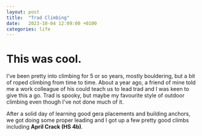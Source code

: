 ```yaml
---
layout: post
title:  "Trad Climbing"
date:   2023-10-04 12:09:00 +0100
categories: life
---
```


# This was cool. 

I've been pretty into climbing for 5 or so years, mostly bouldering, but a bit of roped climbing from time to time. About a year ago, a friend of mine told me a work colleague of his could teach us to lead trad and I was keen to give this a go. Trad is spooky, but maybe my favourite style of outdoor climbing even though I've not done much of it. 

After a solid day of learning good gera placements and building anchors, we got doing some proper leading and I got up a few pretty good climbs including **April Crack (HS 4b)**. 